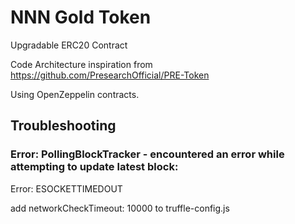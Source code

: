 # NNN Gold Token 

Upgradable ERC20 Contract

Code Architecture inspiration from https://github.com/PresearchOfficial/PRE-Token

Using OpenZeppelin contracts.

## Troubleshooting
### Error: PollingBlockTracker - encountered an error while attempting to update latest block:
Error: ESOCKETTIMEDOUT

add networkCheckTimeout: 10000 to truffle-config.js
